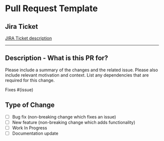  # Pull Request Template

## Jira Ticket
[JIRA Ticket description](LINK)

--------

## Description - What is this PR for?

Please include a summary of the changes and the related issue. Please also include relevant motivation and context. List any dependencies that are required for this change.

Fixes #(issue)

## Type of Change

- [ ] Bug fix (non-breaking change which fixes an issue)
- [ ] New feature (non-breaking change which adds functionality)
- [ ] Work In Progress
- [ ] Documentation update